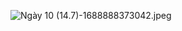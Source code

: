 ![Ngày 10 (14.7)-1688888373042.jpeg](../../200%20Files/image/image/Ng%C3%A0y%2010%20(14.7)-1688888373042.jpeg)